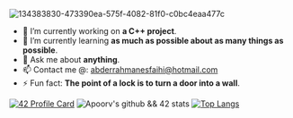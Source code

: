 ![134383830-473390ea-575f-4082-81f0-c0bc4eaa477c](https://user-images.githubusercontent.com/58333462/136580416-086e54b2-058a-4731-876f-2c39f1f43a48.jpg)

- 🔭 I’m currently working on **a C++ project**.
- 🌱 I’m currently learning **as much as possible about as many things as possible**.
- 💬 Ask me about **anything**.
- 📫 Contact me @: abderrahmanesfaihi@hotmail.com
- ⚡ Fun fact: **The point of a lock is to turn a door into a wall**.

[![42 Profile Card](https://1337-readme.vercel.app/api/profile?dark=true&login=asfaihi)](https://github.com/abderrsfa)
![Apoorv's github && 42 stats](https://github-readme-stats.vercel.app/api?username=abderrsfa&show_icons=true&theme=dark)
[![Top Langs](https://github-readme-stats.vercel.app/api/top-langs/?username=abderrsfa&text_color=daf7dc&bg_color=151515)](https://github.com/anuraghazra/github-readme-stats)
<!--
**AbderrSfa/AbderrSfa** is a ✨ _special_ ✨ repository because its `README.md` (this file) appears on your GitHub profile.
- 👯 I’m looking to collaborate on ...
- 🤔 I’m looking for help with ...
Here are some ideas to get you started:
-->

